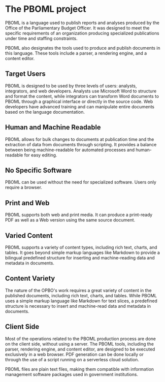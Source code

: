 # The PBOML project

PBOML is a language used to publish reports and analyses produced by the Office of the Parliamentary Budget Officer. It was designed to meet the specific requirements of an organization producing specialized publications under time and staffing constraints.

PBOML also designates the tools used to produce and publish documents in this language. These tools include a parser, a rendering engine, and a content editor.

## Target Users

PBOML is designed to be used by three levels of users: analysts, integrators, and web developers. Analysts use Microsoft Word to structure and format the content, while integrators can transform Word documents to PBOML through a graphical interface or directly in the source code. Web developers have advanced training and can manipulate entire documents based on the language documentation.

## Human and Machine Readable

PBOML allows for bulk changes to documents at publication time and the extraction of data from documents through scripting. It provides a balance between being machine-readable for automated processes and human-readable for easy editing.

## No Specific Software

PBOML can be used without the need for specialized software. Users only require a browser.

## Print and Web

PBOML supports both web and print media. It can produce a print-ready PDF as well as a Web version using the same source document.

## Varied Content

PBOML supports a variety of content types, including rich text, charts, and tables. It goes beyond simple markup languages like Markdown to provide a bilingual predefined structure for inserting and machine-reading data and metadata in documents.

## Content Variety

The nature of the OPBO's work requires a great variety of content in the published documents, including rich text, charts, and tables. While PBOML uses a simple markup language like Markdown for text slices, a predefined structure is necessary to insert and machine-read data and metadata in documents.

## Client Side

Most of the operations related to the PBOML production process are done on the client side, without using a server. The PBOML tools, including the parser, rendering engine, and content editor, are designed to be executed exclusively in a web browser. PDF generation can be done locally or through the use of a script running on a serverless cloud solution.

PBOML files are plain text files, making them compatible with information management software packages used in government institutions.
